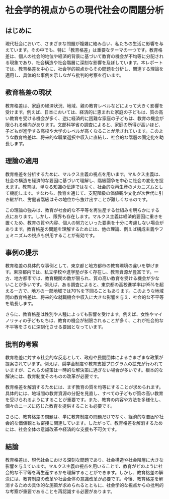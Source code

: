 # 社会学的視点からの現代社会の問題分析

## はじめに

現代社会において、さまざまな問題が複雑に絡み合い、私たちの生活に影響を与えています。その中でも、特に「教育格差」は重要なテーマの一つです。教育格差は、個人の社会的地位や経済的背景に基づいて教育の機会が不均等に分配される現象であり、社会構造や社会階層に深刻な影響を及ぼしています。本レポートでは、教育格差を中心に、社会学的視点からその問題を分析し、関連する理論を適用し、具体的な事例を示しながら批判的考察を行います。

## 教育格差の現状

教育格差は、家庭の経済状況、地域、親の教育レベルなどによって大きく影響を受けます。例えば、日本においては、経済的に恵まれた家庭の子どもは、質の高い教育を受ける機会が多く、逆に経済的に困難な家庭の子どもは、教育の機会が限られる傾向があります。文部科学省の調査によると、家庭の所得が高いほど、子どもが進学する高校や大学のレベルが高くなることが示されています。このような教育格差は、将来的な職業選択や収入に直結し、社会的な階層の固定化を助長します。

## 理論の適用

教育格差を分析するために、マルクス主義の視点を用います。マルクス主義は、社会の構造を経済的な要因に基づいて理解し、階級闘争を中心に社会の変化を捉えます。教育は、単なる知識の伝達ではなく、社会的な再生産のメカニズムとして機能します。すなわち、教育を通じて、支配階級の価値観や文化が次世代に引き継がれ、労働者階級はその地位から抜け出すことが難しくなるのです。

この理論の強みは、教育が社会的な不平等を再生産する仕組みを明らかにする点にあります。しかし、限界も存在します。マルクス主義は経済的要因に重きを置くため、教育の質や内容、個人の努力といった要素を十分に考慮しない場合があります。教育格差の問題を理解するためには、他の理論、例えば構成主義やフェミニズムの視点も併用することが有効です。

## 事例の提示

教育格差の具体的な事例として、東京都と地方都市の教育環境の違いを挙げます。東京都内では、私立学校や進学塾が多く存在し、教育資源が豊富です。一方、地方都市では、教育機関の数が限られ、質の高い教育を受ける機会が少ないことが多いです。例えば、ある調査によると、東京都の高校進学率は95%を超える一方で、地方の一部地域では70%を下回ることもあります。このような地域間の教育格差は、将来的な就職機会や収入に大きな影響を与え、社会的な不平等を助長します。

さらに、教育格差は性別や人種によっても影響を受けます。例えば、女性やマイノリティの子どもたちは、教育の機会が制限されることが多く、これが社会的な不平等をさらに深刻化させる要因となっています。

## 批判的考察

教育格差に対する社会的な反応として、政府や民間団体によるさまざまな政策が提案されています。例えば、奨学金制度や教育支援プログラムの拡充が行われていますが、これらの施策は一時的な解決策に過ぎない場合が多いです。根本的な解決には、教育制度そのものの改革が必要です。

教育格差を解消するためには、まず教育の質を均等にすることが求められます。具体的には、地域間の教育資源の分配を見直し、すべての子どもが質の高い教育を受けられるようにすることが重要です。また、教育の内容や方法を多様化し、個々のニーズに応じた教育を提供することも必要です。

さらに、教育格差の問題は、単に教育制度の問題だけでなく、経済的な要因や社会的な価値観とも密接に関連しています。したがって、教育格差を解消するためには、社会全体の意識改革や経済的な支援も不可欠です。

## 結論

教育格差は、現代社会における深刻な問題であり、社会構造や社会階層に大きな影響を与えています。マルクス主義の視点を用いることで、教育がどのように社会的な不平等を再生産するかを理解することができます。しかし、教育格差の解決には、教育制度の改革や社会全体の意識改革が必要です。今後、教育格差を解消するための具体的な施策が求められるとともに、社会学的な視点からの批判的な考察が重要であることを再認識する必要があります。